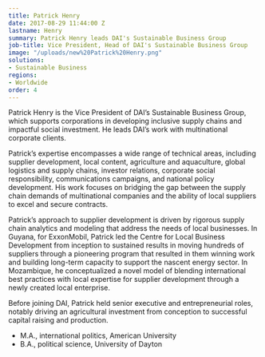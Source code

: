 ```yaml
---
title: Patrick Henry
date: 2017-08-29 11:44:00 Z
lastname: Henry
summary: Patrick Henry leads DAI's Sustainable Business Group
job-title: Vice President, Head of DAI's Sustainable Business Group
image: "/uploads/new%20Patrick%20Henry.png"
solutions:
- Sustainable Business
regions:
- Worldwide
order: 4
---
```


Patrick Henry is the Vice President of DAI’s Sustainable Business Group, which supports corporations in developing inclusive supply chains and impactful social investment. He leads DAI’s work with multinational corporate clients. 
 
Patrick’s expertise encompasses a wide range of technical areas, including supplier development, local content, agriculture and aquaculture, global logistics and supply chains, investor relations, corporate social responsibility, communications campaigns, and national policy development. His work focuses on bridging the gap between the supply chain demands of multinational companies and the ability of local suppliers to excel and secure contracts.  
 
Patrick’s approach to supplier development is driven by rigorous supply chain analytics and modeling that address the needs of local businesses. In Guyana, for ExxonMobil, Patrick led the Centre for Local Business Development from inception to sustained results in moving hundreds of suppliers through a pioneering program that resulted in them winning work and building long-term capacity to support the nascent energy sector. In Mozambique, he conceptualized a novel model of blending international best practices with local expertise for supplier development through a newly created local enterprise. 
 
Before joining DAI, Patrick held senior executive and entrepreneurial roles, notably driving an agricultural investment from conception to successful capital raising and production.
 

* M.A., international politics, American University
* B.A., political science, University of Dayton